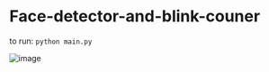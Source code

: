 # Face-detector-and-blink-couner

to run:
`python main.py`

![image](https://user-images.githubusercontent.com/36006908/215068903-fc9f11fd-9bc8-4a4e-985f-a0fd521f29a7.png)
